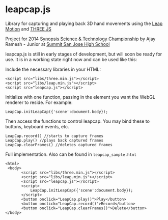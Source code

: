 leapcap.js
=========

Library for capturing and playing back 3D hand movements using the [Leap Motion](https://www.leapmotion.com/) and [THREE JS](http://threejs.org/)

Project for 2014 [Synopsis Science & Technology Championship](http://science-fair.org/) by Ajay Ramesh - Junior at [Summit San Jose High School](http://www.summitsanjose.org/)

leapcap.js is still in early stages of development, but will soon be ready for use. It is in a working state right now and can be used like this:

Include the necessary libraries in your HTML:

    <script src="libs/three.min.js"></script>
    <script src="libs/leap.min.js"></script>
    <script src="leapcap.js"></script>

Initialize with one function, passing in the element you want the WebGL renderer to reside. For example:

    LeapCap.initLeapCap({'scene':document.body});

Then access the functions to control leapcap. You may bind these to buttons, keyboard events, etc. 

    LeapCap.record() //starts to capture frames
    LeapCap.play() //plays back captured frames
    LeapCap.clearFrames() //deletes captured frames

Full implementation. Also can be found in `leapcap_sample.html`

    <html>
	 <body>
	       <script src="libs/three.min.js"></script>
	       <script src="libs/leap.min.js"></script>
	       <script src="leapcap.js"></script>
	       <script>
	           LeapCap.initLeapCap({'scene':document.body});
	       </script>
	       <button onclick="LeapCap.play()">Play</button>
	       <button onclick="LeapCap.record()">Record</button>
	       <button onclick="LeapCap.clearFrames()">Delete</button>
	</body>
   </html>
